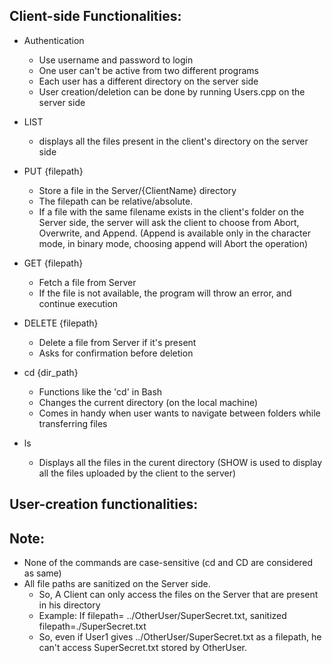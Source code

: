 ## Client-side Functionalities:
- Authentication
  - Use username and password to login
  - One user can't be active from two different programs
  - Each user has a different directory on the server side
  - User creation/deletion can be done by running Users.cpp on the server side

- LIST
  - displays all the files present in the client's directory on the server side

- PUT {filepath}
  - Store a file in the Server/{ClientName} directory
  - The filepath can be relative/absolute.
  - If a file with the same filename exists in the client's folder on the Server side, the server will ask the client to choose from Abort, Overwrite, and Append. (Append is available only in the character mode, in binary mode, choosing append will Abort the operation)

- GET {filepath}
  - Fetch a file from Server
  - If the file is not available, the program will throw an error, and continue execution

- DELETE {filepath}
  - Delete a file from Server if it's present
  - Asks for confirmation before deletion

- cd {dir_path}
  - Functions like the 'cd' in Bash
  - Changes the current directory (on the local machine)
  - Comes in handy when user wants to navigate between folders while transferring files

- ls
  - Displays all the files in the curent directory 
    (SHOW is used to display all the files uploaded by the client to the server)

## User-creation functionalities:


## Note:
  - None of the commands are case-sensitive (cd and CD are considered as same)
  - All file paths are sanitized on the Server side. 
    - So, A Client can only access the files on the Server that are present in his directory
    - Example: If filepath= ../OtherUser/SuperSecret.txt,
                sanitized filepath=./SuperSecret.txt 
    - So, even if User1 gives ../OtherUser/SuperSecret.txt as a filepath, 
      he can't access SuperSecret.txt stored by OtherUser.